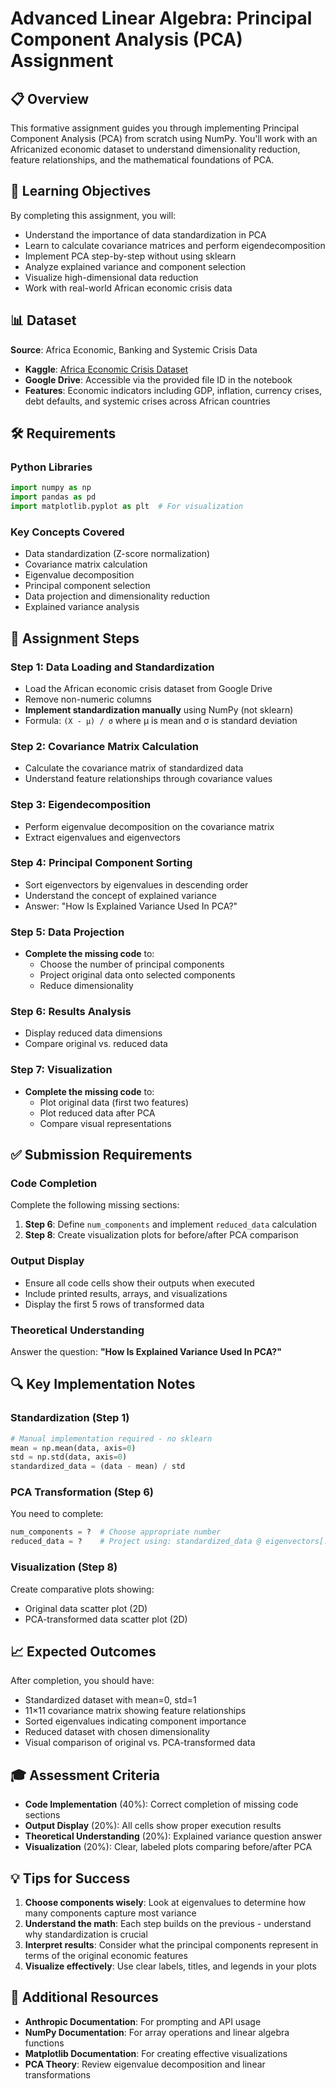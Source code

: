 # Advanced Linear Algebra: Principal Component Analysis (PCA) Assignment

## 📋 Overview

This formative assignment guides you through implementing Principal Component Analysis (PCA) from scratch using NumPy. You'll work with an Africanized economic dataset to understand dimensionality reduction, feature relationships, and the mathematical foundations of PCA.

## 🎯 Learning Objectives

By completing this assignment, you will:
- Understand the importance of data standardization in PCA
- Learn to calculate covariance matrices and perform eigendecomposition
- Implement PCA step-by-step without using sklearn
- Analyze explained variance and component selection
- Visualize high-dimensional data reduction
- Work with real-world African economic crisis data

## 📊 Dataset

**Source**: Africa Economic, Banking and Systemic Crisis Data
- **Kaggle**: [Africa Economic Crisis Dataset](https://www.kaggle.com/datasets/chirin/africa-economic-banking-and-systemic-crisis-data)
- **Google Drive**: Accessible via the provided file ID in the notebook
- **Features**: Economic indicators including GDP, inflation, currency crises, debt defaults, and systemic crises across African countries

## 🛠️ Requirements

### Python Libraries
```python
import numpy as np
import pandas as pd
import matplotlib.pyplot as plt  # For visualization
```

### Key Concepts Covered
- Data standardization (Z-score normalization)
- Covariance matrix calculation
- Eigenvalue decomposition
- Principal component selection
- Data projection and dimensionality reduction
- Explained variance analysis

## 📝 Assignment Steps

### Step 1: Data Loading and Standardization
- Load the African economic crisis dataset from Google Drive
- Remove non-numeric columns
- **Implement standardization manually** using NumPy (not sklearn)
- Formula: `(X - μ) / σ` where μ is mean and σ is standard deviation

### Step 2: Covariance Matrix Calculation
- Calculate the covariance matrix of standardized data
- Understand feature relationships through covariance values

### Step 3: Eigendecomposition
- Perform eigenvalue decomposition on the covariance matrix
- Extract eigenvalues and eigenvectors

### Step 4: Principal Component Sorting
- Sort eigenvectors by eigenvalues in descending order
- Understand the concept of explained variance
- Answer: "How Is Explained Variance Used In PCA?"

### Step 5: Data Projection
- **Complete the missing code** to:
  - Choose the number of principal components
  - Project original data onto selected components
  - Reduce dimensionality

### Step 6: Results Analysis
- Display reduced data dimensions
- Compare original vs. reduced data

### Step 7: Visualization
- **Complete the missing code** to:
  - Plot original data (first two features)
  - Plot reduced data after PCA
  - Compare visual representations

## ✅ Submission Requirements

### Code Completion
Complete the following missing sections:
1. **Step 6**: Define `num_components` and implement `reduced_data` calculation
2. **Step 8**: Create visualization plots for before/after PCA comparison

### Output Display
- Ensure all code cells show their outputs when executed
- Include printed results, arrays, and visualizations
- Display the first 5 rows of transformed data

### Theoretical Understanding
Answer the question: **"How Is Explained Variance Used In PCA?"**

## 🔍 Key Implementation Notes

### Standardization (Step 1)
```python
# Manual implementation required - no sklearn
mean = np.mean(data, axis=0)
std = np.std(data, axis=0)
standardized_data = (data - mean) / std
```

### PCA Transformation (Step 6)
You need to complete:
```python
num_components = ?  # Choose appropriate number
reduced_data = ?    # Project using: standardized_data @ eigenvectors[:, :num_components]
```

### Visualization (Step 8)
Create comparative plots showing:
- Original data scatter plot (2D)
- PCA-transformed data scatter plot (2D)

## 📈 Expected Outcomes

After completion, you should have:
- Standardized dataset with mean=0, std=1
- 11×11 covariance matrix showing feature relationships
- Sorted eigenvalues indicating component importance
- Reduced dataset with chosen dimensionality
- Visual comparison of original vs. PCA-transformed data

## 🎓 Assessment Criteria

- **Code Implementation** (40%): Correct completion of missing code sections
- **Output Display** (20%): All cells show proper execution results
- **Theoretical Understanding** (20%): Explained variance question answer
- **Visualization** (20%): Clear, labeled plots comparing before/after PCA

## 💡 Tips for Success

1. **Choose components wisely**: Look at eigenvalues to determine how many components capture most variance
2. **Understand the math**: Each step builds on the previous - understand why standardization is crucial
3. **Interpret results**: Consider what the principal components represent in terms of the original economic features
4. **Visualize effectively**: Use clear labels, titles, and legends in your plots

## 🔗 Additional Resources

- **Anthropic Documentation**: For prompting and API usage
- **NumPy Documentation**: For array operations and linear algebra functions
- **Matplotlib Documentation**: For creating effective visualizations
- **PCA Theory**: Review eigenvalue decomposition and linear transformations
